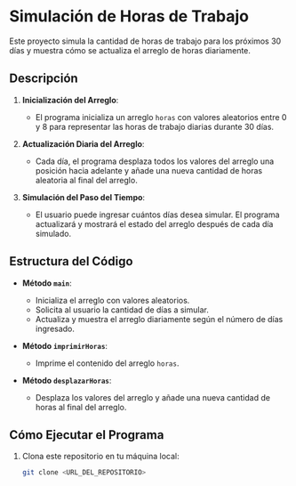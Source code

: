 # Simulación de Horas de Trabajo

Este proyecto simula la cantidad de horas de trabajo para los próximos 30 días y muestra cómo se actualiza el arreglo de horas diariamente.

## Descripción

1. **Inicialización del Arreglo**:
   - El programa inicializa un arreglo `horas` con valores aleatorios entre 0 y 8 para representar las horas de trabajo diarias durante 30 días.

2. **Actualización Diaria del Arreglo**:
   - Cada día, el programa desplaza todos los valores del arreglo una posición hacia adelante y añade una nueva cantidad de horas aleatoria al final del arreglo.

3. **Simulación del Paso del Tiempo**:
   - El usuario puede ingresar cuántos días desea simular. El programa actualizará y mostrará el estado del arreglo después de cada día simulado.

## Estructura del Código

- **Método `main`**: 
  - Inicializa el arreglo con valores aleatorios.
  - Solicita al usuario la cantidad de días a simular.
  - Actualiza y muestra el arreglo diariamente según el número de días ingresado.

- **Método `imprimirHoras`**:
  - Imprime el contenido del arreglo `horas`.

- **Método `desplazarHoras`**:
  - Desplaza los valores del arreglo y añade una nueva cantidad de horas al final del arreglo.

## Cómo Ejecutar el Programa

1. Clona este repositorio en tu máquina local:
   ```bash
   git clone <URL_DEL_REPOSITORIO>
